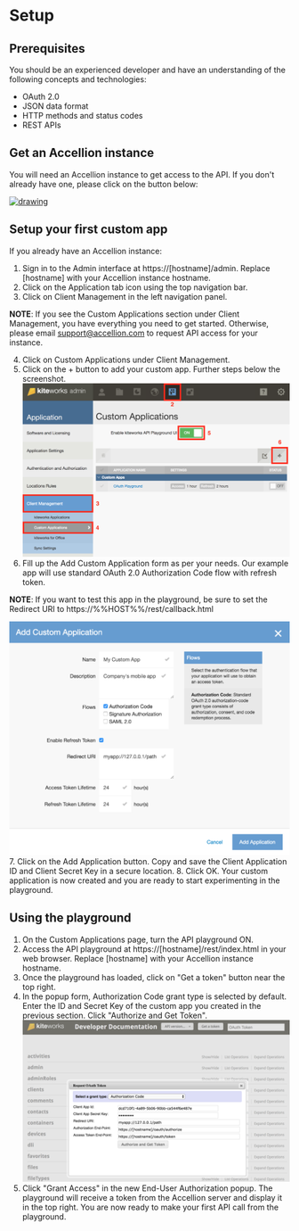 # Setup

## Prerequisites
You should be an experienced developer and have an understanding of the following concepts and technologies:

* OAuth 2.0
* JSON data format
* HTTP methods and status codes
* REST APIs

## Get an Accellion instance
You will need an Accellion instance to get access to the API. If you don't already have one, please click on the button below:

<a href="https://info.accellion.com/demo-request?ref=api-guide-setup" target="_blank"><img src="images/get-a-demo.png" alt="drawing" width="90px"/></a>

## Setup your first custom app
If you already have an Accellion instance:

1. Sign in to the Admin interface at https://[hostname]/admin. Replace [hostname] with your Accellion instance hostname.
2. Click on the Application tab icon using the top navigation bar.
3. Click on Client Management in the left navigation panel.

 **NOTE**: If you see the Custom Applications section under Client Management, you have everything you need to get started. Otherwise, please email <support@accellion.com> to request API access for your instance.
 
4. Click on Custom Applications under Client Management.
5. Click on the + button to add your custom app. Further steps below the screenshot.
![](../images/navigation-custom-apps.png)
6. Fill up the Add Custom Application form as per your needs. Our example app will use standard OAuth 2.0 Authorization Code flow with refresh token. 

 **NOTE**: If you want to test this app in the playground, be sure to set the Redirect URI to https://%%HOST%%/rest/callback.html
 
![](../images/custom-app-form.png)
7. Click on the Add Application button. Copy and save the Client Application ID and Client Secret Key in a secure location.
8. Click OK. Your custom application is now created and you are ready to start experimenting in the playground.

## Using the playground
1. On the Custom Applications page, turn the API playground ON.
2. Access the API playground at https://[hostname]/rest/index.html in your web browser. Replace [hostname] with your Accellion instance hostname.
3. Once the playground has loaded, click on "Get a token" button near the top right.
4. In the popup form, Authorization Code grant type is selected by default. Enter the ID and Secret Key of the custom app you created in the previous section. Click "Authorize and Get Token".
![](../images/playground-get-token.png)
5. Click "Grant Access" in the new End-User Authorization popup. The playground will receive a token from the Accellion server and display it in the top right. You are now ready to make your first API call from the playground.

